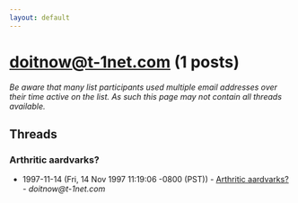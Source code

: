 ```yaml
---
layout: default
---
```


# doitnow@t-1net.com (1 posts)

_Be aware that many list participants used multiple email addresses over their time active on the list. As such this page may not contain all threads available._

## Threads

### Arthritic aardvarks?
+ 1997-11-14 (Fri, 14 Nov 1997 11:19:06 -0800 (PST)) - [Arthritic aardvarks?](/archive/1997/11/68ca35bb464ac8427b6cfdc3d39ecb9791f9aed8692237cc17537c8584533b8a) - _doitnow@t-1net.com_

